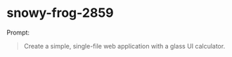 # snowy-frog-2859

Prompt:
> Create a simple, single-file web application with a glass UI calculator.